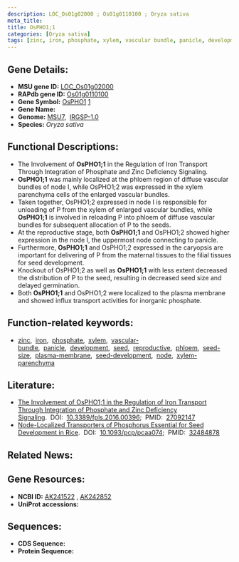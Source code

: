 ```yaml
---
description: LOC_Os01g02000 ; Os01g0110100 ; Oryza sativa
meta_title:
title: OsPHO1;1
categories: [Oryza sativa]
tags: [zinc, iron, phosphate, xylem, vascular bundle, panicle, development, seed, reproductive, phloem, seed size, plasma membrane, seed development, node, xylem parenchyma]
---
```


## Gene Details:
- **MSU gene ID:** [LOC_Os01g02000](http://rice.uga.edu/cgi-bin/ORF_infopage.cgi?orf=LOC_Os01g02000)  
- **RAPdb gene ID:** [Os01g0110100](https://rapdb.dna.affrc.go.jp/locus/?name=Os01g0110100)  
- **Gene Symbol:** <u>OsPHO1</u>&nbsp;<u>1</u>
- **Gene Name:**
- **Genome:**  [MSU7](http://rice.uga.edu/),&nbsp;&nbsp;[IRGSP-1.0](https://rapdb.dna.affrc.go.jp/download/irgsp1.html)
- **Species:** *Oryza sativa*

## Functional Descriptions:
   - The Involvement of **OsPHO1;1** in the Regulation of Iron Transport Through Integration of Phosphate and Zinc Deficiency Signaling.
   - **OsPHO1;1** was mainly localized at the phloem region of diffuse vascular bundles of node I, while OsPHO1;2 was expressed in the xylem parenchyma cells of the enlarged vascular bundles.
   - Taken together, OsPHO1;2 expressed in node I is responsible for unloading of P from the xylem of enlarged vascular bundles, while **OsPHO1;1** is involved in reloading P into phloem of diffuse vascular bundles for subsequent allocation of P to the seeds.
   - At the reproductive stage, both **OsPHO1;1** and OsPHO1;2 showed higher expression in the node I, the uppermost node connecting to panicle.
   - Furthermore, **OsPHO1;1** and OsPHO1;2 expressed in the caryopsis are important for delivering of P from the maternal tissues to the filial tissues for seed development.
   - Knockout of OsPHO1;2 as well as **OsPHO1;1** with less extent decreased the distribution of P to the seed, resulting in decreased seed size and delayed germination.
   - Both **OsPHO1;1** and OsPHO1;2 were localized to the plasma membrane and showed influx transport activities for inorganic phosphate.

## Function-related keywords:
   - [zinc](/tags/zinc/),&nbsp;&nbsp;[iron](/tags/iron/),&nbsp;&nbsp;[phosphate](/tags/phosphate/),&nbsp;&nbsp;[xylem](/tags/xylem/),&nbsp;&nbsp;[vascular-bundle](/tags/vascular-bundle/),&nbsp;&nbsp;[panicle](/tags/panicle/),&nbsp;&nbsp;[development](/tags/development/),&nbsp;&nbsp;[seed](/tags/seed/),&nbsp;&nbsp;[reproductive](/tags/reproductive/),&nbsp;&nbsp;[phloem](/tags/phloem/),&nbsp;&nbsp;[seed-size](/tags/seed-size/),&nbsp;&nbsp;[plasma-membrane](/tags/plasma-membrane/),&nbsp;&nbsp;[seed-development](/tags/seed-development/),&nbsp;&nbsp;[node](/tags/node/),&nbsp;&nbsp;[xylem-parenchyma](/tags/xylem-parenchyma/)

## Literature:
   - [The Involvement of OsPHO1;1 in the Regulation of Iron Transport Through Integration of Phosphate and Zinc Deficiency Signaling](https://www.doi.org/10.3389/fpls.2016.00396).&nbsp;&nbsp;DOI:&nbsp;&nbsp;[10.3389/fpls.2016.00396](https://www.doi.org/10.3389/fpls.2016.00396);&nbsp;&nbsp;PMID:&nbsp;&nbsp;[27092147](https://pubmed.ncbi.nlm.nih.gov/27092147/)
   - [Node-Localized Transporters of Phosphorus Essential for Seed Development in Rice](https://www.doi.org/10.1093/pcp/pcaa074).&nbsp;&nbsp;DOI:&nbsp;&nbsp;[10.1093/pcp/pcaa074](https://www.doi.org/10.1093/pcp/pcaa074);&nbsp;&nbsp;PMID:&nbsp;&nbsp;[32484878](https://pubmed.ncbi.nlm.nih.gov/32484878/)

## Related News:

## Gene Resources:
- **NCBI ID:**  [AK241522](http://www.ncbi.nlm.nih.gov/nuccore/AK241522)&nbsp;,&nbsp;[AK242852](http://www.ncbi.nlm.nih.gov/nuccore/AK242852)
- **UniProt accessions:** [](https://www.uniprot.org/uniprotkb//entry)

## Sequences:
- **CDS Sequence:**
- **Protein Sequence:**
